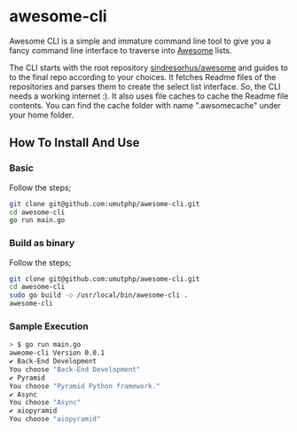 # awesome-cli
Awesome CLI is a simple and immature command line tool to give you a fancy command line interface to traverse into [Awesome](https://github.com/sindresorhus/awesome) lists.

The CLI starts with the root repository [sindresorhus/awesome](https://github.com/sindresorhus/awesome) and guides to to the final repo according to your choices. It fetches Readme files of the repositories and parses them to create the select list interface. So, the CLI needs a working internet :). It also uses file caches to cache the Readme file contents. You can find the cache folder with name ".awsomecache" under your home folder.

## How To Install And Use

### Basic

Follow the steps;

```bash
git clone git@github.com:umutphp/awesome-cli.git
cd awesome-cli
go run main.go
```

### Build as binary

Follow the steps;

```bash
git clone git@github.com:umutphp/awesome-cli.git
cd awesome-cli
sudo go build -o /usr/local/bin/awesome-cli .
awesome-cli
```

### Sample Execution

```bash
> $ go run main.go
aweome-cli Version 0.0.1
✔ Back-End Development
You choose "Back-End Development"
✔ Pyramid
You choose "Pyramid Python framework."
✔ Async
You choose "Async"
✔ aiopyramid
You choose "aiopyramid"
```
